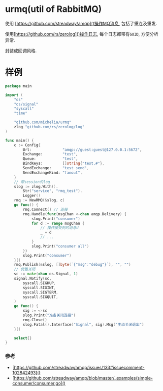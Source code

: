 # urmq(util of RabbitMQ)

使用 [https://github.com/streadway/amqp]()操作MQ消息, 包括了重连及重发.

使用[https://github.com/rs/zerolog]()操作日志, 每个日志都带有`GUID`, 方便分析异常.

封装成回调风格.

# 样例
```go
package main

import (
	"os"
	"os/signal"
	"syscall"
	"time"

	"github.com/michelia/urmq"
	zlog "github.com/rs/zerolog/log"
)

func main() {
	c := Config{
		Url:              "amqp://guest:guest@127.0.0.1:5672",
		Exchange:         "test",
		Queue:            "test",
		BindKeys:         []string{"test.#"},
		SendExchange:     "test_send",
		SendExchangeKind: "fanout",
	}
	// 带session的log
	slog := zlog.With().
		Str("service", "rmq_test").
		Logger()
	rmq := NewRMQ(&slog, c)
	go func() {
		rmq.Connect() // 连接
		rmq.Handle(func(msgChan <-chan amqp.Delivery) {
			slog.Print("consumer")
			for d := range msgChan {
				// 操作接受到的消息d
				_ = d
				// ...
			}
			slog.Print("consumer all")
		})
		slog.Print("consumer")
	}()
	rmq.Publish(&slog, []byte(`{"msg":"debug"}`), "", "")
	// 优雅关闭
	sc := make(chan os.Signal, 1)
	signal.Notify(sc,
		syscall.SIGHUP,
		syscall.SIGINT,
		syscall.SIGTERM,
		syscall.SIGQUIT,
	)
	go func() {
		sig := <-sc
		slog.Print("准备关闭连接")
		rmq.Close()
		slog.Fatal().Interface("Signal", sig).Msg("主动关闭退出")
	}()

	select{}
}

```

### 参考
- [https://github.com/streadway/amqp/issues/133#issuecomment-102842493]()
- [https://github.com/streadway/amqp/blob/master/_examples/simple-consumer/consumer.go]()
